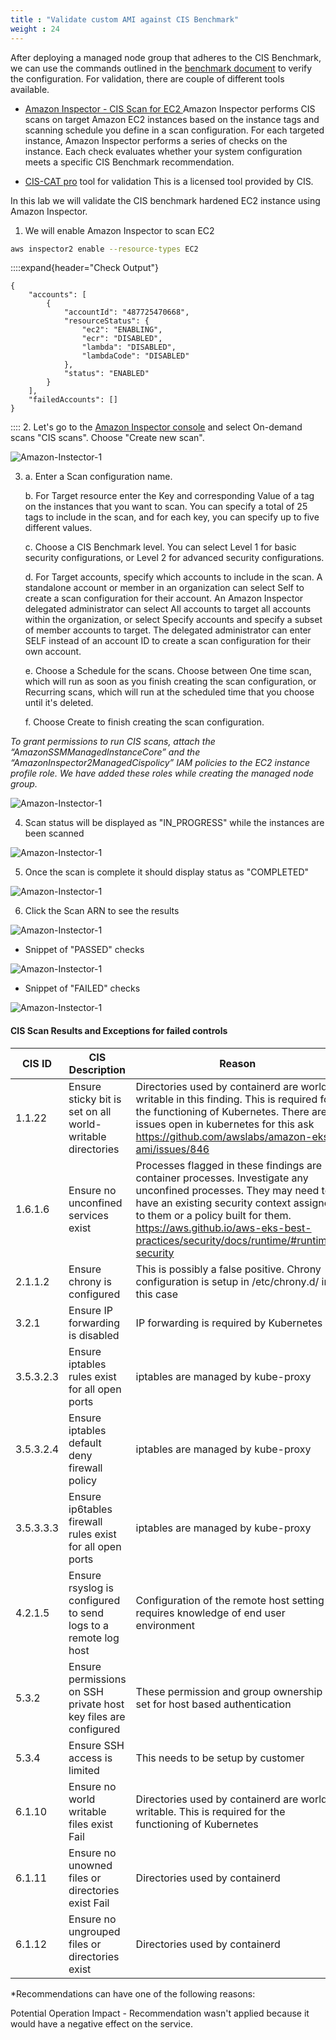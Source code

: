 ```yaml
---
title : "Validate custom AMI against CIS Benchmark"
weight : 24
---
```


After deploying a managed node group that adheres to the CIS Benchmark, we can use the commands outlined in the [benchmark document](https://www.cisecurity.org/benchmark/amazon_linux) to verify the configuration. For validation, there are couple of different tools available. 

- [Amazon Inspector - CIS Scan for EC2 ](https://docs.aws.amazon.com/inspector/latest/user/scanning-cis.html) Amazon Inspector performs CIS scans on target Amazon EC2 instances based on the instance tags and scanning schedule you define in a scan configuration. For each targeted instance, Amazon Inspector performs a series of checks on the instance. Each check evaluates whether your system configuration meets a specific CIS Benchmark recommendation. 


- [CIS-CAT pro](https://www.cisecurity.org/cybersecurity-tools/cis-cat-pro) tool for validation 
  This is a licensed tool provided by CIS. 

In this lab we will validate the CIS benchmark hardened EC2 instance using Amazon Inspector.


1. We will enable Amazon Inspector to scan EC2
```bash
aws inspector2 enable --resource-types EC2
```
::::expand{header="Check Output"}
```
{
    "accounts": [
        {
            "accountId": "487725470668",
            "resourceStatus": {
                "ec2": "ENABLING",
                "ecr": "DISABLED",
                "lambda": "DISABLED",
                "lambdaCode": "DISABLED"
            },
            "status": "ENABLED"
        }
    ],
    "failedAccounts": []
}
```
::::
2. Let's go to the [Amazon Inspector console](https://us-west-2.console.aws.amazon.com/inspector/v2/home?region=us-west-2)  and  select On-demand scans "CIS scans". Choose "Create new scan".

![Amazon-Instector-1](/static/images/regulatory-compliance/cis-al2-eks/validatescan-1.png)

3. a. Enter a Scan configuration name.

   b. For Target resource enter the Key and corresponding Value of a tag on the instances that you want to scan. You can specify a total of 25 tags to include in the scan, and for each key, you can specify up to five different values.

   c. Choose a CIS Benchmark level. You can select Level 1 for basic security configurations, or Level 2 for advanced security configurations.

   d. For Target accounts, specify which accounts to include in the scan. A standalone account or member in an organization can select Self to create a scan configuration for their account. An Amazon Inspector delegated administrator can select All accounts to target all accounts within the organization, or select Specify accounts and specify a subset of member accounts to target. The delegated administrator can enter SELF instead of an account ID to create a scan configuration for their own account. 

   e. Choose a Schedule for the scans. Choose between One time scan, which will run as soon as you finish creating the scan configuration, or Recurring scans, which will run at the scheduled time that you choose until it's deleted.

   f. Choose Create to finish creating the scan configuration.

*To grant permissions to run CIS scans, attach the “AmazonSSMManagedInstanceCore” and the “AmazonInspector2ManagedCispolicy” IAM policies to the EC2 instance profile role. We have added these roles while creating the managed node group.*

![Amazon-Instector-1](/static/images/regulatory-compliance/cis-al2-eks/validatescan-2.png)

4. Scan status  will be displayed as "IN_PROGRESS" while the instances are been scanned

![Amazon-Instector-1](/static/images/regulatory-compliance/cis-al2-eks/validatescan-3.png)

5. Once the scan is complete it should display status as "COMPLETED"

![Amazon-Instector-1](/static/images/regulatory-compliance/cis-al2-eks/validatescan-4.png)

6. Click the Scan ARN to see the results

![Amazon-Instector-1](/static/images/regulatory-compliance/cis-al2-eks/validatescan-5.png)

- Snippet of "PASSED" checks

![Amazon-Instector-1](/static/images/regulatory-compliance/cis-al2-eks/validatescan-6.png)

- Snippet of "FAILED" checks

![Amazon-Instector-1](/static/images/regulatory-compliance/cis-al2-eks/validatescan-7.png)







#### CIS Scan Results and Exceptions for failed controls

| CIS ID |   CIS Description  | Reason | *Recommendations
| --- | --- | --- | --- |
| 1.1.22  |  Ensure sticky bit is set on all world-writable directories | Directories used by containerd are world-writable in this finding. This is required for the functioning of Kubernetes. There are issues open in kubernetes for this ask https://github.com/awslabs/amazon-eks-ami/issues/846| Potential Operation Impact
| 1.6.1.6 | Ensure no unconfined services exist | Processes flagged in these findings are container processes. Investigate any unconfined processes. They may need to have an existing security context assigned to them or a policy built for them.  https://aws.github.io/aws-eks-best-practices/security/docs/runtime/#runtime-security | Potential Operation Impact
|2.1.1.2| Ensure chrony is configured | This is possibly a false positive. Chrony configuration is setup in /etc/chrony.d/ in this case | Run "chronyc tracking" to confirm Chrony is configured and working as expected
| 3.2.1| Ensure IP forwarding is disabled|  IP forwarding is required by Kubernetes |  Potential Operation Impact
|3.5.3.2.3| Ensure iptables rules exist for all open ports | iptables are managed by kube-proxy | Please use network policies to manage communication between pods
| 3.5.3.2.4| Ensure iptables default deny firewall policy | iptables are managed by kube-proxy | Please use network policies to manage communication between pods 
| 3.5.3.3.3 | Ensure ip6tables firewall rules exist for all open ports | iptables are managed by kube-proxy | Please use network policies to manage communication between pods
| 4.2.1.5 | Ensure rsyslog is configured to send logs to a remote log host| Configuration of the remote host setting requires knowledge of end user environment |  Customer can setup this configuration to required Syslog endpoint
| 5.3.2 |  Ensure permissions on SSH private host key files are configured | These permission and group ownership is set for host based authentication | Permissions on SSH private host key files set during instance creation.  Please follow remediation instruction in CIS Benchmark PDF.
| 5.3.4  |Ensure SSH access is limited | This needs to be setup by customer | Customer can setup this access 
| 6.1.10  |Ensure no world writable files exist	Fail| Directories used by containerd are world-writable. This is required for the functioning of Kubernetes| There are issues open in Kubernetes for this ask https://github.com/awslabs/amazon-eks-ami/issues/846| Potential Operation Impact
| 6.1.11 | Ensure no unowned files or directories exist	Fail | Directories used by containerd | Potential Operation Impact
| 6.1.12 |  Ensure no ungrouped files or directories exist | Directories used by containerd | Potential Operation Impact

    
*Recommendations can have one of the following reasons:

Potential Operation Impact - Recommendation wasn't applied because it would have a negative effect on the service.
